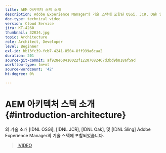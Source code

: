 ```yaml
---
title: AEM 아키텍처 스택 소개
description: Adobe Experience Manager의 기술 스택에 포함된 OSGi, JCR, Oak 및 Sling의 기술을 소개합니다.
doc-type: technical video
version: Cloud Service
jira: KT-4260
thumbnail: 32034.jpg
topic: Architecture
role: Architect, Developer
level: Beginner
exl-id: bb13fc39-fcb7-4241-8504-8ff999a6caa2
duration: 201
source-git-commit: af928e60410022f12207082467d3bd9b818af59d
workflow-type: tm+mt
source-wordcount: '42'
ht-degree: 0%

---
```


# AEM 아키텍처 스택 소개 {#introduction-architecture}

의 기술 소개 [!DNL OSGi], [!DNL JCR], [!DNL Oak], 및 [!DNL Sling] Adobe Experience Manager의 기술 스택에 포함되었습니다.

>[!VIDEO](https://video.tv.adobe.com/v/32034?quality=12&learn=on)
